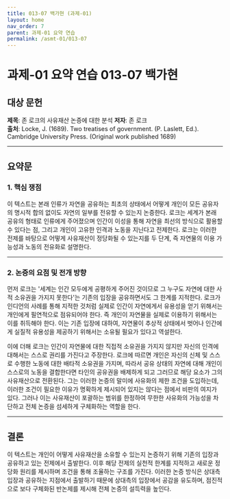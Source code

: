 ```yaml
---
title: 013-07 백가현 (과제-01)
layout: home
nav_order: 7
parent: 과제-01 요약 연습
permalink: /asmt-01/013-07
---
```


# 과제-01 요약 연습 013-07 백가현 

## 대상 문헌  
**제목**: 존 로크의 사유재산 논증에 대한 분석 
**저자**: 존 로크  
**출처**: Locke, J. (1689). Two treatises of government. (P. Laslett, Ed.). Cambridge University Press. (Original work published 1689)  

---

## 요약문  

### 1. 핵심 쟁점  

이 텍스트는 본래 인류가 자연을 공유하는 최초의 상태에서 어떻게 개인이 모든 공유자의 명시적 합의 없이도 자연의 일부를 전유할 수 있는지 논증한다. 로크는 세계가 본래 공유의 형태로 인류에게 주어졌으며 인간이 이성을 통해 자연을 최선의 방식으로 활용할 수 있다는 점, 그리고 개인이 고유한 인격과 노동을 지닌다고 전제한다. 로크는 이러한 전제를 바탕으로 어떻게 사유재산이 정당화될 수 있는지를 두 단계, 즉 자연물의 이용 가능성과 노동의 전유화로 설명한다. 

---

### 2. 논증의 요점 및 전개 방향

먼저 로크는 '세계는 인간 모두에게 공평하게 주어진 것이므로 그 누구도 자연에 대한 사적 소유권을 가지지 못한다'는 기존의 입장을 공유하면서도 그 한계를 지적한다. 로크가 인디언의 사례를 통해 지적한 것처럼 실제로 인간이 자연에게서 유용성을 얻기 위해서는 개인에게 필연적으로 점유되어야 한다. 즉 개인이 자연물을 실제로 이용하기 위해서는 이를 취득해야 한다. 이는 기존 입장에 대하여, 자연물이 추상적 상태에서 벗어나 인간에게 실질적 유용성을 제공하기 위해서는 소유될 필요가 있다고 역설한다. 

이에 더해 로크는 인간이 자연물에 대한 직접적 소유권을 가지지 않지만 자신의 인격에 대해서는 스스로 권리를 가진다고 주장한다. 로크에 따르면 개인은 자신의 신체 및 스스로 수행한 노동에 대한 배타적 소유권을 가지며, 따라서 공유 상태의 자연에 대해 개인이 스스로의 노동을 결합한다면 타인의 공유권을 배제하게 되고 그러므로 해당 요소가 그의 사유재산으로 전환된다. 그는 이러한 논증의 말미에 사유화의 제한 조건을 도입하는데, 이러한 조건이 필요한 이유가 명확하게 제시되어 있지는 않다는 점에서 비판의 여지가 있다. 그러나 이는 사유재산이 포괄하는 범위를 한정하여 무한한 사유화의 가능성을 차단하고 전체 논증을 섬세하게 구체화하는 역할을 한다. 

---

## 결론  

이 텍스트는 개인이 어떻게 사유재산을 소유할 수 있는지 논증하기 위해 기존의 입장과 공유하고 있는 전제에서 출발한다. 이후 해당 전제의 실천적 한계를 지적하고 새로운 정당화 원리를 제시하며 조건을 통해 조율하는 구조를 가진다. 이러한 논증 방식은 상대측 입장과 공유하는 지점에서 출발하기 때문에 상대측의 입장에서 공감을 유도하며, 점진적으로 보다 구체화된 반논제를 제시해 전체 논증의 설득력을 높인다. 

